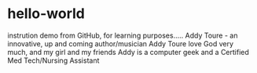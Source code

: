 # hello-world
instrution demo from GitHub, for learning purposes.....
Addy Toure - an innovative, up and coming author/musician
Addy Toure love God very much, and my girl and my friends
Addy is a computer geek and a Certified Med Tech/Nursing Assistant
